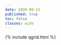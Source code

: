```yaml
---
date: 2020-09-12
published: true
toc: false
classes: wide
---
```

<!-- QGrid embedding -->
<div class="row">
<div style="float: right; width: 50%;">
</div>
<div style="float: left; width: 50%;">
{% include qgrid.html %}
</div>
</div>


